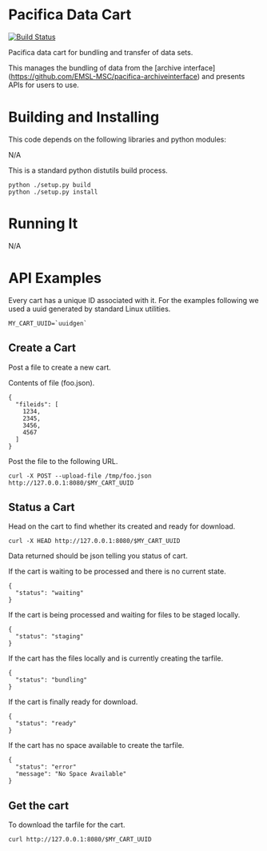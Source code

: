 # Pacifica Data Cart
[![Build Status](https://travis-ci.org/EMSL-MSC/pacifica-cartd.svg?branch=master)](https://travis-ci.org/EMSL-MSC/pacifica-cartd)

Pacifica data cart for bundling and transfer of data sets.

This manages the bundling of data from the [archive interface]
(https://github.com/EMSL-MSC/pacifica-archiveinterface) and presents
APIs for users to use.

# Building and Installing

This code depends on the following libraries and python modules:

N/A

This is a standard python distutils build process.

```
python ./setup.py build
python ./setup.py install
```

# Running It

N/A

# API Examples

Every cart has a unique ID associated with it. For the examples
following we used a uuid generated by standard Linux utilities.

```
MY_CART_UUID=`uuidgen`
```

## Create a Cart

Post a file to create a new cart.

Contents of file (foo.json).
```
{
  "fileids": [
    1234,
    2345,
    3456,
    4567
  ]
}
```

Post the file to the following URL.
```
curl -X POST --upload-file /tmp/foo.json http://127.0.0.1:8080/$MY_CART_UUID
```

## Status a Cart

Head on the cart to find whether its created and ready for download.

```
curl -X HEAD http://127.0.0.1:8080/$MY_CART_UUID
```

Data returned should be json telling you status of cart.

If the cart is waiting to be processed and there is no current state.
```
{
  "status": "waiting"
}
```

If the cart is being processed and waiting for files to be staged locally.
```
{
  "status": "staging"
}
```

If the cart has the files locally and is currently creating the tarfile.
```
{
  "status": "bundling"
}
```

If the cart is finally ready for download.
```
{
  "status": "ready"
}
```

If the cart has no space available to create the tarfile.
```
{
  "status": "error"
  "message": "No Space Available"
}
```

## Get the cart

To download the tarfile for the cart.

```
curl http://127.0.0.1:8080/$MY_CART_UUID
```

